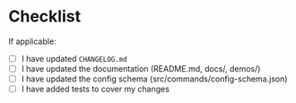 <!--
There's no need to add anything here, but feel free to add a personal message.
Please describe the changes in this PR in the commit message(s) instead, with
each commit representing one logical change. Address code review comments by
rewriting the branch rather than adding commits on top. Use force-push when
pushing the updated branch (`jj git push` does that automatically when you
rewrite a branch). Merge the PR at will once it's been approved. See
https://github.com/martinvonz/jj/blob/main/docs/contributing.md for details.
-->

# Checklist

If applicable:
- [ ] I have updated `CHANGELOG.md`
- [ ] I have updated the documentation (README.md, docs/, demos/)
- [ ] I have updated the config schema (src/commands/config-schema.json)
- [ ] I have added tests to cover my changes
